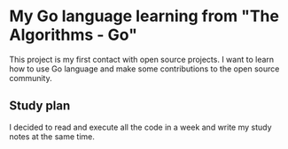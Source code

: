 # My Go language learning from "The Algorithms - Go"
This project is my first contact with open source projects. I want to learn how to use Go language and make some contributions to the open source community.

## Study plan
I decided to read and execute all the code in a week and write my study notes at the same time.
